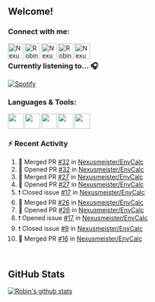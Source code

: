 
<!-- Allgemeine Notizen
	Die Icons sind unter diesen beiden Links zu finden:
	GitHub Repo: https://github.com/simple-icons/simple-icons
		> raw.githubusercontent ist erreichbar über Kontextmenü auf Bild und "Bild in neuem Tab öffnen"
	Simple Icons: https://cdn.jsdelivr.net/npm/simple-icons@3/icons/
 -->


## Welcome!

### Connect with me:
[<img align="left" alt="Nexusmeister | Twitter" width="35px" src="https://cdn.jsdelivr.net/npm/simple-icons@v3/icons/twitter.svg" />][twitter]
[<img align="left" alt="Robin Kaltenbach | Xing" width="35px" src="https://cdn.jsdelivr.net/npm/simple-icons@3.13.0/icons/xing.svg" />][xing]
[<img align="left" alt="Nexusmeister | Twitch" width="35px" src="https://simpleicons.org/icons/twitch.svg" />][twitch]
[<img align="left" alt="Robin Kaltenbach | Stack Overflow" width="35px" src="https://cdn.jsdelivr.net/npm/simple-icons@3.13.0/icons/stackoverflow.svg" />][stackOverflow]
[<img align="left" alt="Nexusmeister | Steam" width="35px" src="https://cdn.jsdelivr.net/npm/simple-icons@3.13.0/icons/steam.svg" />][steam]

<br />

### Currently listening to... 🎧

[![Spotify](https://spotify-now-playing.nexusmeister.vercel.app/api/spotify)](https://open.spotify.com/user/xkaltix?si=h_gYbj2sTlamJW9soY9fnQ)

### Languages & Tools:

<img width="35px" align="left" src="https://raw.githubusercontent.com/simple-icons/simple-icons/develop/icons/dot-net.svg" />
<img width="35px" align="left" src="https://raw.githubusercontent.com/simple-icons/simple-icons/develop/icons/csharp.svg" />
<img width="35px" align="left" src="https://raw.githubusercontent.com/simple-icons/simple-icons/develop/icons/visualstudio.svg" />
<img width="35px" align="left" src="https://raw.githubusercontent.com/simple-icons/simple-icons/develop/icons/microsoftsqlserver.svg" />
<img width="35px" align="left" src="https://github.com/simple-icons/simple-icons/blob/develop/icons/xamarin.svg" />

<br/>
<br/>

### :zap: Recent Activity
<!--START_SECTION:activity-->
1. 🎉 Merged PR [#32](https://github.com/Nexusmeister/EnvCalc/pull/32) in [Nexusmeister/EnvCalc](https://github.com/Nexusmeister/EnvCalc)
2. 💪 Opened PR [#32](https://github.com/Nexusmeister/EnvCalc/pull/32) in [Nexusmeister/EnvCalc](https://github.com/Nexusmeister/EnvCalc)
3. 🎉 Merged PR [#27](https://github.com/Nexusmeister/EnvCalc/pull/27) in [Nexusmeister/EnvCalc](https://github.com/Nexusmeister/EnvCalc)
4. 💪 Opened PR [#27](https://github.com/Nexusmeister/EnvCalc/pull/27) in [Nexusmeister/EnvCalc](https://github.com/Nexusmeister/EnvCalc)
5. ❗️ Closed issue [#17](https://github.com/Nexusmeister/EnvCalc/issues/17) in [Nexusmeister/EnvCalc](https://github.com/Nexusmeister/EnvCalc)
6. 🎉 Merged PR [#26](https://github.com/Nexusmeister/EnvCalc/pull/26) in [Nexusmeister/EnvCalc](https://github.com/Nexusmeister/EnvCalc)
7. 💪 Opened PR [#26](https://github.com/Nexusmeister/EnvCalc/pull/26) in [Nexusmeister/EnvCalc](https://github.com/Nexusmeister/EnvCalc)
8. ❗️ Opened issue [#17](https://github.com/Nexusmeister/EnvCalc/issues/17) in [Nexusmeister/EnvCalc](https://github.com/Nexusmeister/EnvCalc)
9. ❗️ Closed issue [#9](https://github.com/Nexusmeister/EnvCalc/issues/9) in [Nexusmeister/EnvCalc](https://github.com/Nexusmeister/EnvCalc)
10. 🎉 Merged PR [#16](https://github.com/Nexusmeister/EnvCalc/pull/16) in [Nexusmeister/EnvCalc](https://github.com/Nexusmeister/EnvCalc)
<!--END_SECTION:activity-->
 
 <br/>

## GitHub Stats
[![Robin's github stats](https://github-readme-stats.vercel.app/api?username=nexusmeister&count_private=true&show_icons=true&theme=dark)](https://github.com/anuraghazra/github-readme-stats)

[twitter]: https://twitter.com/nexxusmeister
[xing]: https://www.xing.com/profile/Robin_Kaltenbach3
[twitch]: https://www.twitch.tv/nexusmeister
[stackOverflow]: https://stackoverflow.com/users/10840553/robin-kaltenbach
[steam]: https://steamcommunity.com/id/nexusmeister
